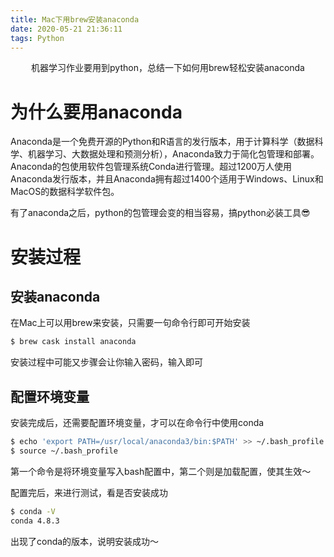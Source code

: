 ```yaml
---
title: Mac下用brew安装anaconda
date: 2020-05-21 21:36:11
tags: Python
---
```


<center>
  机器学习作业要用到python，总结一下如何用brew轻松安装anaconda
</center>

<!--more-->

# 为什么要用anaconda

Anaconda是一个免费开源的Python和R语言的发行版本，用于计算科学（数据科学、机器学习、大数据处理和预测分析），Anaconda致力于简化包管理和部署。 Anaconda的包使用软件包管理系统Conda进行管理。超过1200万人使用Anaconda发行版本，并且Anaconda拥有超过1400个适用于Windows、Linux和MacOS的数据科学软件包。

有了anaconda之后，python的包管理会变的相当容易，搞python必装工具😎

# 安装过程

## 安装anaconda

在Mac上可以用brew来安装，只需要一句命令行即可开始安装

```bash
$ brew cask install anaconda
```

安装过程中可能又步骤会让你输入密码，输入即可

## 配置环境变量

安装完成后，还需要配置环境变量，才可以在命令行中使用conda

```bash
$ echo 'export PATH=/usr/local/anaconda3/bin:$PATH' >> ~/.bash_profile
$ source ~/.bash_profile  
```

第一个命令是将环境变量写入bash配置中，第二个则是加载配置，使其生效～

配置完后，来进行测试，看是否安装成功

```bash
$ conda -V
conda 4.8.3
```

出现了conda的版本，说明安装成功～

